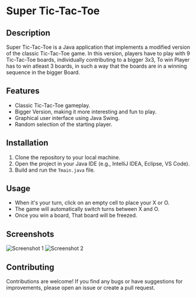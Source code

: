 # Super Tic-Tac-Toe

## Description
Super Tic-Tac-Toe is a Java application that implements a modified version of the classic Tic-Tac-Toe game. In this version, players have to play with 9 Tic-Tac-Toe boards, individually contributing to a bigger 3x3, To win Player has to win atleast 3 boards, in such a way that the boards are in a winning sequence in the bigger Board.

## Features
- Classic Tic-Tac-Toe gameplay.
- Bigger Version, making it more interesting and fun to play.
- Graphical user interface using Java Swing.
- Random selection of the starting player.

## Installation
1. Clone the repository to your local machine.
2. Open the project in your Java IDE (e.g., IntelliJ IDEA, Eclipse, VS Code).
3. Build and run the `Tmain.java` file.

## Usage
- When it's your turn, click on an empty cell to place your X or O.
- The game will automatically switch turns between X and O.
- Once you win a board, That board will be freezed.

## Screenshots
![Screenshot 1](https://cdn.discordapp.com/attachments/878926518095581185/1231662691727179889/image.png?ex=6637c644&is=66255144&hm=d07b8d7a624f59b6fe245e2188bb187964a16e327e0128ec8a1305480028e922&)
![Screenshot 2](https://cdn.discordapp.com/attachments/878926518095581185/1231662663826669669/image.png?ex=6637c63e&is=6625513e&hm=079817da0f78fb0249b6eb928802dea28629b9d33470a905090479337fba0df4&)

## Contributing
Contributions are welcome! If you find any bugs or have suggestions for improvements, please open an issue or create a pull request.


